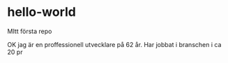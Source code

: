 # hello-world
MItt första repo

OK jag är en proffessionell utvecklare på 62 år. Har jobbat i branschen i ca 20 pr

